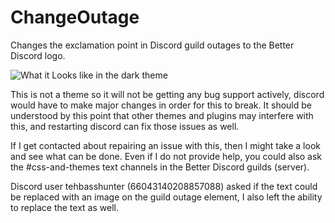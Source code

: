 # ChangeOutage
Changes the exclamation point in Discord guild outages to the Better Discord logo.

![What it Looks like in the dark theme](https://raw.githubusercontent.com/CompletelyUnbelievable/ThemeResource/master/ChangeOutage/Images/image.png)

This is not a theme so it will not be getting any bug support actively, discord would have to make major changes in order for this to break. It should be understood by this point that other themes and plugins may interfere with this, and restarting discord can fix those issues as well.

If I get contacted about repairing an issue with this, then I might take a look and see what can be done. Even if I do not provide help, you could also ask the #css-and-themes text channels in the Better Discord guilds (server).

Discord user tehbasshunter (66043140208857088) asked if the text could be replaced with an image on the guild outage element, I also left the ability to replace the text as well.
